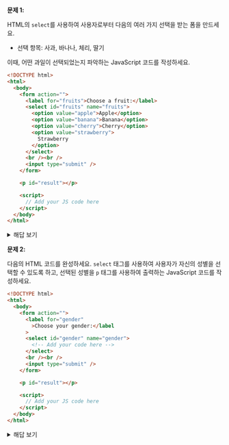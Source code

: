 **문제 1:**

HTML의 `select`를 사용하여 사용자로부터 다음의 여러 가지 선택을 받는 폼을 만드세요.

- 선택 항목: 사과, 바나나, 체리, 딸기

이때, 어떤 과일이 선택되었는지 파악하는 JavaScript 코드를 작성하세요.

```html
<!DOCTYPE html>
<html>
  <body>
    <form action="">
      <label for="fruits">Choose a fruit:</label>
      <select id="fruits" name="fruits">
        <option value="apple">Apple</option>
        <option value="banana">Banana</option>
        <option value="cherry">Cherry</option>
        <option value="strawberry">
          Strawberry
        </option>
      </select>
      <br /><br />
      <input type="submit" />
    </form>

    <p id="result"></p>

    <script>
      // Add your JS code here
    </script>
  </body>
</html>
```

<details>
<summary>해답 보기</summary>

JavaScript 코드는 아래와 같습니다. 이 코드는 select 박스에서 선택된 값을 가져와서 "result"라는 id를 가진 p 태그에 표시합니다.

```html
<script>
  document
    .querySelector("form")
    .addEventListener("submit", function (event) {
      event.preventDefault();

      var fruit =
        document.getElementById("fruits").value;
      document.getElementById(
        "result"
      ).textContent = "You chose: " + fruit;
    });
</script>
```

</details>

**문제 2:**

다음의 HTML 코드를 완성하세요. `select` 태그를 사용하여 사용자가 자신의 성별을 선택할 수 있도록 하고, 선택된 성별을 `p` 태그를 사용하여 출력하는 JavaScript 코드를 작성하세요.

```html
<!DOCTYPE html>
<html>
  <body>
    <form action="">
      <label for="gender"
        >Choose your gender:</label
      >
      <select id="gender" name="gender">
        <!-- Add your code here -->
      </select>
      <br /><br />
      <input type="submit" />
    </form>

    <p id="result"></p>

    <script>
      // Add your JS code here
    </script>
  </body>
</html>
```

<details>
<summary>해답 보기</summary>

HTML 코드를 완성하면 다음과 같습니다.

```html
<select id="gender" name="gender">
  <option value="male">Male</option>
  <option value="female">Female</option>
  <option value="other">Other</option>
</select>
```

그리고 JavaScript 코드는 다음과 같습니다.

```html
<script>
  document
    .querySelector("form")
    .addEventListener("submit", function (event) {
      event.preventDefault();

      var gender =
        document.getElementById("gender").value;
      document.getElementById(
        "result"
      ).textContent = "You chose: " + gender;
    });
</script>
```

</details>
